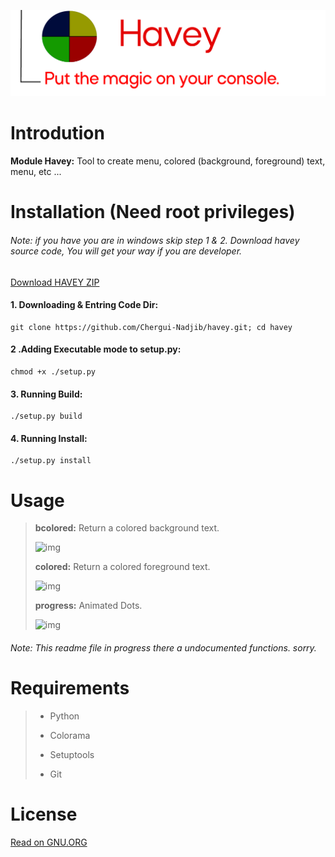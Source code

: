 ![img](img/logo.png "Logo")

# Introdution

__Module Havey:__ Tool to create menu, colored (background, foreground) text, menu, etc ...

# Installation (Need root privileges)
###### Note: if you have you are in windows skip step 1 & 2. Download havey source code, You will get your way if you are developer.
[Download HAVEY ZIP](https://github.com/Chergui-Nadjib/havey/archive/main.zip)
#### 1. Downloading & Entring Code Dir:
    git clone https://github.com/Chergui-Nadjib/havey.git; cd havey
#### 2 .Adding Executable mode to setup.py:
    chmod +x ./setup.py
#### 3. Running Build:
    ./setup.py build
#### 4. Running Install:
    ./setup.py install

# Usage

> __bcolored:__ Return a colored background text.
>
> ![img](https://lh3.googleusercontent.com/toj_7Jb1TMa_ffE9c6VdMFQg6gWn3rOze3jsTjvpFx3WBmQgndthOmajjeI2KAVt9G9W3tIkYZS7sEWMQxCrXRSkCKP3eDpbxLcr6YA7o103k2xE3vlp0b47Sab0QG8T97xc7L7LZvW07vRI9e9snNnu97WlfwoDgp_2ETx1QnPoYKW5iiflNiFPaAUTjmQ13Uk35avK8oB2v4HlPmhyv0B2TwcgUdUtpUiXzNEKDHQY66w3nTNJPPSZO6x3BtqSys9twM5EpP-npwf5h760kYUgK6nA5NcFxUnU83sTHRIseAC9OmzAqgstPb80z2bO3dfp-p9c28_VZyS7MIPyTni-eTwM19HJV1CjJi7iPcZrkhnDt6tIMY2F_EXa74qPOPVcUO2_8qIY6XNT9qrH17uxYs9NcCNnFXfmJC9lWVPN4iocLUC-9dxccxrphI_o9fM1Ala7YjieiY8H0UdTvZFCn9aaZ5u7zvuiSt6GxAmrtpUhdc01WGYPiQ-JpnaFfFmQc2Eia3r-_ME7ZDVO9qwTnLm9_XVUjbwAZb5qDBCMk_7VkuSY4CGjZLTAZkpzEU2ek1sbG6WT7uCI0qFltNFNsi5kiKb_Wo2LSCqi7RWLLjLQNhLCijDUdDEFogcqw8Czk_xzPoeIGjuFebPPhk41ZY4g6TxcQpFYQVygXypjPRL0Cvmht3xiELg-=w643-h202-no?authuser=0)
> 
> __colored:__ Return a colored foreground text.
> 
> ![img](https://lh3.googleusercontent.com/h450u_0zrJXuMAHb2cD948pVvolYMxoZqBd6u-zJNWF_Bd9SMSQFAElrrRQrwnu-US-OdpitoS1EPG7ltm9H5t6lqIIiPfnzGFztrO4eOn5GUI4sXjlELb5CegBw9oz9C9JyYzpS30rMg_TwDTjoOECfuL3PqH-pO45NBCnwfGQkjxJkHrmd_PhiOE9VGFQhDqRiERPeLaigsppyKn_8mQ4dqKJFc38A-aqu1-ClRx37jNV3ts6kbXkU_3zMYfoFJ2_Zx61wZYQXWhyiiorXsp9uxuRy9dAcQpzoSI0ePU6aJs8JpgOZXH2seR4_HIYaZHOqWDv7jR-eJ5rgM1c4WZHA7yAOybR7wwYFg1arvI9lGX4lEya72LlpTIVNmZDn6EzopdRmPTUh5bxrcVyWSyADvIZkKlmH_P9EhMuswIk-v_xhw-i4iQ8xwIIREmCfl9q4VWoBLFyh6HpXhvVuoh_K1U1MX2mtikalCzaGM40QEqVFAOQspCat9SqGJG7EcrgSF2BrWa9bgiR402AfWWMDZ1nnqDZo1MsD82bz-PNBRIBe7H2L24CLx5gwoIrnUAEkmkELRiALIHd-ShEg3tUklGpnCXKcg0RATI7jD45-_6-hQllH5R_E7qT6d_wJJ1OLcvaXKgtkKE-yOkpTXZZeKfcWiO2QNc0HObK5yDbvQHU-nv0ovUh43Iba=w641-h153-no?authuser=0)
> 
> __progress:__ Animated Dots.
> 
> ![img](https://lh3.googleusercontent.com/0MBKP3drq8F8N-Alzaqi3BzzEvsT_4kUE9SIZjG2EXw9mGKde9-VSWPDg1gNXK2iptMn19JT_1tnXQF7DLsxQuNUUWJxZHOdwDl4-jhdl43t9HDWEd_I_qOvgugJyBOHahM75xb5D5pGvcSZz7eYpSfUgHO1TiEVKqHD76Yy5g8FYdgzYmSWWVe5X78SNRPxvgW5rSS4mCFPWhJydsF8I6Q4N1Dtvu2IQPBWPX6XMlpGXdQ6L1XB2H5UqBerD_Spff_6IY8bgWV-crTXQ2BZdMsOxc_9LyaPfYJWNiSYcr9TKjtT7ELgn6uXUQJZlR9XCXMtGhflP68xmkjfHN1vZuwM6WbKRO9L5v_1FgvFvj9VKYaBXl3_Q6PGSLNTu4H6oP0CFi00uvcOKf6SYhVr-RX4t5X0TpuPmOFk8uiGxYl_q4LeW4QFZWleIIQR-rlJ6i3eSHF6RPYcAaE-A3OItbHRcP4PxxYO8Jd6vCVIyG2YI0Hw7jnvlGfYECORj8_G1jC9prLkG7-M7hWMoeWDYbMRZfmyeXg7LJqnG1WcKtnex45esjMciG4JjFjbryZypQNRoTWWD1SR4AUfmKO0SahUZlere_i9dweajNV06K39Vu_YzfCUo1h38GYXX7COeJ-YCUdma7hD_Fqtm-9DjE8FayEDrvSRYBsCYRab8orXgsToa2g5z8N-CU5N=w644-h172-no?authuser=0)

###### Note: This readme file in progress there a undocumented functions. sorry.

# Requirements
> - Python
>
> - Colorama
>
> - Setuptools
> 
> - Git

# License

[Read on GNU.ORG](https://www.gnu.org/licenses/gpl-3.0.txt)
